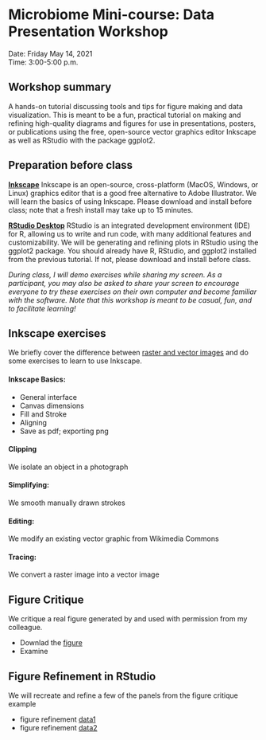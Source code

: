# Microbiome Mini-course: Data Presentation Workshop

Date: Friday May 14, 2021 <br>
Time:  3:00-5:00 p.m. <br>


## Workshop summary

A hands-on tutorial discussing tools and tips for figure making and data visualization. This is meant to be a fun, practical tutorial on making and refining high-quality diagrams and figures for use in presentations, posters, or publications using the free, open-source vector graphics editor Inkscape as well as RStudio with the package ggplot2.


## Preparation before class

[**Inkscape**](https://inkscape.org)
Inkscape is an open-source, cross-platform (MacOS, Windows, or Linux) graphics editor that is a good free alternative to Adobe Illustrator. We will learn the basics of using Inkscape. Please download and install before class; note that a fresh install may take up to 15 minutes. 

[**RStudio Desktop**](https://www.rstudio.com)
RStudio is an integrated development environment (IDE) for R, allowing us to write and run code, with many additional features and customizability. We will be generating and refining plots in RStudio using the ggplot2 package. You should already have R, RStudio, and ggplot2 installed from the previous tutorial. If not, please download and install before class. 

*During class, I will demo exercises while sharing my screen. As a participant, you may also be asked to share your screen to encourage everyone to try these exercises on their own computer and become familiar with the software. Note that this workshop is meant to be casual, fun, and to facilitate learning!*


## Inkscape exercises

We briefly cover the difference between [raster and vector images]() and do some exercises to learn to use Inkscape.

#### Inkscape Basics:
  - General interface
  - Canvas dimensions
  - Fill and Stroke
  - Aligning
  - Save as pdf; exporting png
  
#### Clipping
We isolate an object in a photograph

#### Simplifying: 
We smooth manually drawn strokes 

#### Editing: 
We modify an existing vector graphic from Wikimedia Commons

#### Tracing: 
We convert a raster image into a vector image


## Figure Critique 

We critique a real figure generated by and used with permission from my colleague. 

- Downlad the [figure]()
- Examine 


## Figure Refinement in RStudio
We will recreate and refine a few of the panels from the figure critique example

- figure refinement [data1]() 
- figure refinement [data2]()
